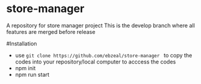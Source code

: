 # store-manager
A repository for store manager project
This is the develop branch where all features are merged before release

#Installation
* use ```git clone https://github.com/ebzeal/store-manager ``` to copy the codes into your repository/local computer to acccess the codes
* npm init
* npm run start


